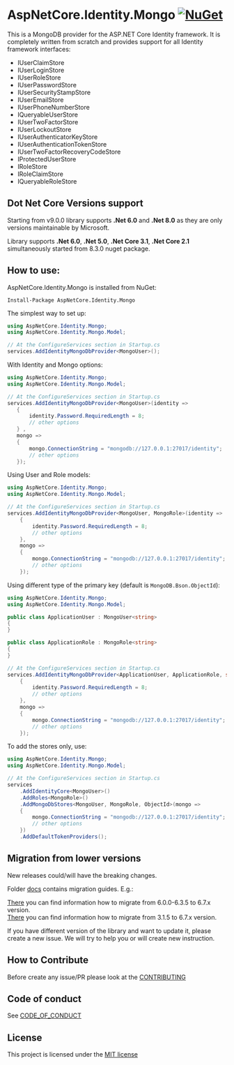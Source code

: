 # AspNetCore.Identity.Mongo [![NuGet](https://img.shields.io/nuget/v/AspNetCore.Identity.Mongo.svg)](https://www.nuget.org/packages/AspNetCore.Identity.Mongo/)

This is a MongoDB provider for the ASP.NET Core Identity framework. It is completely written from scratch and provides support for all Identity framework interfaces:

* IUserClaimStore
* IUserLoginStore
* IUserRoleStore
* IUserPasswordStore
* IUserSecurityStampStore
* IUserEmailStore
* IUserPhoneNumberStore
* IQueryableUserStore
* IUserTwoFactorStore
* IUserLockoutStore
* IUserAuthenticatorKeyStore
* IUserAuthenticationTokenStore
* IUserTwoFactorRecoveryCodeStore
* IProtectedUserStore
* IRoleStore
* IRoleClaimStore
* IQueryableRoleStore

## Dot Net Core Versions support

Starting from v9.0.0 library supports **.Net 6.0** and **.Net 8.0** as they are
only versions maintainable by Microsoft.

Library supports **.Net 6.0**, **.Net 5.0**, **.Net Core 3.1**, **.Net Core 2.1**
simultaneously started from 8.3.0 nuget package.

## How to use:
AspNetCore.Identity.Mongo is installed from NuGet:
```
Install-Package AspNetCore.Identity.Mongo
```
The simplest way to set up:
```csharp
using AspNetCore.Identity.Mongo;
using AspNetCore.Identity.Mongo.Model;

// At the ConfigureServices section in Startup.cs
services.AddIdentityMongoDbProvider<MongoUser>();
```

With Identity and Mongo options:
```csharp
using AspNetCore.Identity.Mongo;
using AspNetCore.Identity.Mongo.Model;

// At the ConfigureServices section in Startup.cs
services.AddIdentityMongoDbProvider<MongoUser>(identity =>
   {
       identity.Password.RequiredLength = 8;
       // other options
   } ,
   mongo =>
   {
       mongo.ConnectionString = "mongodb://127.0.0.1:27017/identity";
       // other options
   });
```

Using User and Role models:
```csharp
using AspNetCore.Identity.Mongo;
using AspNetCore.Identity.Mongo.Model;

// At the ConfigureServices section in Startup.cs
services.AddIdentityMongoDbProvider<MongoUser, MongoRole>(identity =>
    {
        identity.Password.RequiredLength = 8;
        // other options
    },
    mongo =>
    {
        mongo.ConnectionString = "mongodb://127.0.0.1:27017/identity";
        // other options
    });
```

Using different type of the primary key (default is `MongoDB.Bson.ObjectId`):
```csharp
using AspNetCore.Identity.Mongo;
using AspNetCore.Identity.Mongo.Model;

public class ApplicationUser : MongoUser<string>
{
}

public class ApplicationRole : MongoRole<string>
{
}

// At the ConfigureServices section in Startup.cs
services.AddIdentityMongoDbProvider<ApplicationUser, ApplicationRole, string>(identity =>
    {
        identity.Password.RequiredLength = 8;
        // other options
    },
    mongo =>
    {
        mongo.ConnectionString = "mongodb://127.0.0.1:27017/identity";
        // other options
    });
```
To add the stores only, use:
```csharp
using AspNetCore.Identity.Mongo;
using AspNetCore.Identity.Mongo.Model;

// At the ConfigureServices section in Startup.cs
services
    .AddIdentityCore<MongoUser>()
    .AddRoles<MongoRole>()
    .AddMongoDbStores<MongoUser, MongoRole, ObjectId>(mongo =>
    {
        mongo.ConnectionString = "mongodb://127.0.0.1:27017/identity";
        // other options
    })
    .AddDefaultTokenProviders();
```

## Migration from lower versions
New releases could/will have the breaking changes.

Folder [docs](./docs) contains migration guides. E.g.:

[There](./docs/MigrationGuideToVersion6_7_0AndUpper.md) you can find information how to migrate from 6.0.0-6.3.5 to 6.7.x version.<br>
[There](./docs/MigrationGuideFromVersion3_1_5ToVersion6_7_0AndUpper.md) you can find information how to migrate from 3.1.5 to 6.7.x version.

If you have different version of the library and want to update it, please create a new issue. We will try to help you or will create new instruction.

## How to Contribute
Before create any issue/PR please look at the [CONTRIBUTING](./CONTRIBUTING.md)

## Code of conduct
See [CODE_OF_CONDUCT](./CODE_OF_CONDUCT.md)

## License
This project is licensed under the [MIT license](./blob/master/LICENSE.txt)
